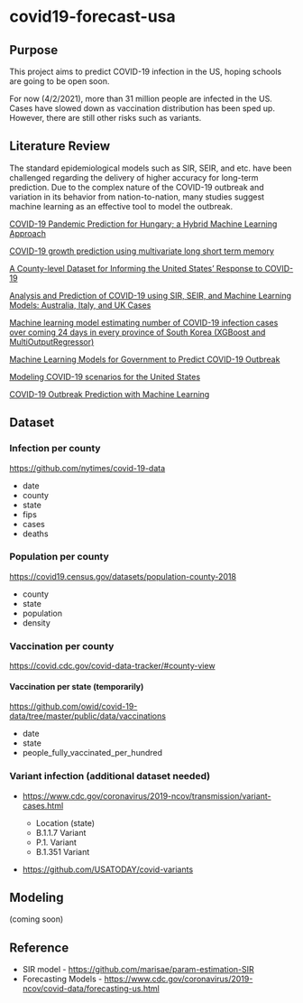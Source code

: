 # covid19-forecast-usa

## Purpose

This project aims to predict COVID-19 infection in the US, 
hoping schools are going to be open soon.

For now (4/2/2021), more than 31 million people are infected in the US.
Cases have slowed down as vaccination distribution has been sped up. 
However, there are still other risks such as variants.


## Literature Review

The standard epidemiological models such as SIR, SEIR, and etc. have been challenged 
regarding the delivery of higher accuracy for long-term prediction. 
Due to the complex nature of the COVID-19 outbreak and variation in its behavior from nation-to-nation, 
many studies suggest machine learning as an effective tool to model the outbreak.

[COVID-19 Pandemic Prediction for Hungary; a Hybrid Machine Learning Approach](https://assets.researchsquare.com/files/rs-27132/v1_stamped.pdf)

[COVID-19 growth prediction using multivariate long short term memory](https://ui.adsabs.harvard.edu/abs/2020arXiv200504809Y/abstract)

[A County-level Dataset for Informing the United States’ Response to COVID-19](https://arxiv.org/pdf/2004.00756.pdf)

[Analysis and Prediction of COVID-19 using SIR, SEIR, and Machine Learning Models: Australia, Italy, and UK Cases](https://www.researchgate.net/publication/344646923_Analysis_and_Prediction_of_COVID-19_using_SIR_SEIR_and_Machine_Learning_Models_Australia_Italy_and_UK_Cases)

[Machine learning model estimating number of COVID-19 infection cases over coming 24 days in every province of South Korea (XGBoost and MultiOutputRegressor)](https://www.researchgate.net/publication/341392108_Machine_learning_model_estimating_number_of_COVID-19_infection_cases_over_coming_24_days_in_every_province_of_South_Korea_XGBoost_and_MultiOutputRegressor)

[Machine Learning Models for Government to Predict COVID-19 Outbreak](https://dl.acm.org/doi/10.1145/3411761)

[Modeling COVID-19 scenarios for the United States](https://www.nature.com/articles/s41591-020-1132-9)

[COVID-19 Outbreak Prediction with Machine Learning](https://www.medrxiv.org/content/10.1101/2020.04.17.20070094v1)

<!-- https://covid19-projections.com/model-details/

https://arxiv.org/abs/2004.01574

https://www.ncbi.nlm.nih.gov/pmc/articles/PMC7643377/

https://dl.acm.org/doi/pdf/10.1145/3411761

https://link.springer.com/article/10.1007/s11071-020-05743-y -->


## Dataset

### Infection per county
https://github.com/nytimes/covid-19-data
+ date
+ county
+ state
+ fips
+ cases
+ deaths


### Population per county
https://covid19.census.gov/datasets/population-county-2018
+ county
+ state
+ population
+ density


### Vaccination per county
https://covid.cdc.gov/covid-data-tracker/#county-view

#### Vaccination per state (temporarily)
https://github.com/owid/covid-19-data/tree/master/public/data/vaccinations
+ date
+ state
+ people_fully_vaccinated_per_hundred


### Variant infection (additional dataset needed)
+ https://www.cdc.gov/coronavirus/2019-ncov/transmission/variant-cases.html
    + Location (state)
    + B.1.1.7 Variant
    + P.1. Variant
    + B.1.351  Variant

+ https://github.com/USATODAY/covid-variants


## Modeling
(coming soon)


## Reference
+ SIR model - https://github.com/marisae/param-estimation-SIR
+ Forecasting Models - https://www.cdc.gov/coronavirus/2019-ncov/covid-data/forecasting-us.html
